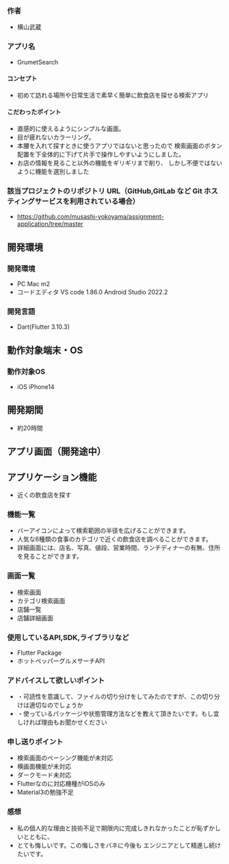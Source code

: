 ### 作者
- 横山武蔵

### アプリ名
- GrumetSearch

#### コンセプト
- 初めて訪れる場所や日常生活で素早く簡単に飲食店を探せる検索アプリ


#### こだわったポイント
- 直感的に使えるようにシンプルな画面。
- 目が疲れないカラーリング。
- 本腰を入れて探すときに使うアプリではないと思ったので
検索画面のボタン配置を下全体的に下げて片手で操作しやすいようにしました。
- お店の情報を見ること以外の機能をギリギリまで削り、
しかし不便ではないように機能を選別しました

### 該当プロジェクトのリポジトリ URL（GitHub,GitLab など Git ホスティングサービスを利用されている場合）
- https://github.com/musashi-yokoyama/assignment-application/tree/master

## 開発環境
### 開発環境
- PC
Mac m2
- コードエディタ
VS code 1.86.0
Android Studio 2022.2
### 開発言語
- Dart(Flutter 3.10.3)

## 動作対象端末・OS
### 動作対象OS
- iOS iPhone14

## 開発期間
- 約20時間

## アプリ画面（開発途中）

## アプリケーション機能
- 近くの飲食店を探す

### 機能一覧
- バーアイコンによって検索範囲の半径を広げることができます。
- 人気な6種類の食事のカテゴリで近くの飲食店を調べることができます。
- 詳細画面には、店名、写真、値段、営業時間、ランチディナーの有無、住所を見ることができます。

### 画面一覧
- 検索画面
- カテゴリ検索画面
- 店舗一覧
- 店舗詳細画面

### 使用しているAPI,SDK,ライブラリなど
- Flutter Package
- ホットペッパーグルメサーチAPI

### アドバイスして欲しいポイント
- ・可読性を意識して、ファイルの切り分けをしてみたのですが、この切り分けは適切なのでしょうか
- ・使っているパッケージや状態管理方法などを教えて頂きたいです。もし宜しければ理由もお聞かせください

### 申し送りポイント
- 検索画面のペーシング機能が未対応
- 横画面機能が未対応
- ダークモード未対応
- Flutterなのに対応機種がiOSのみ
- Material3の勉強不足

### 感想
- 私の個人的な理由と技術不足で期限内に完成しきれなかったことが恥ずかしいとともに、
- とても悔しいです。この悔しさをバネに今後も エンジニアとして精進し続けたいです。